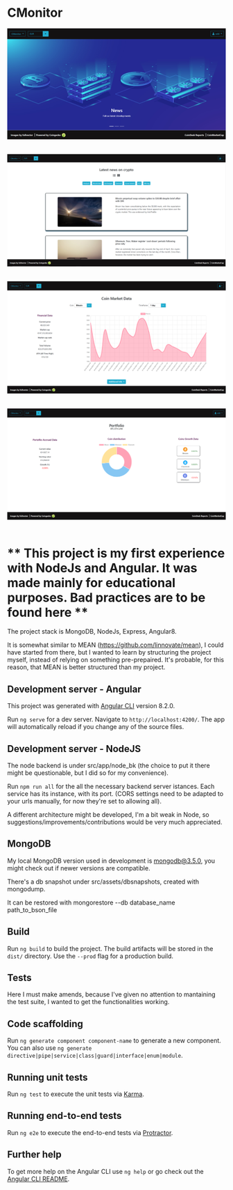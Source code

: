 # CMonitor

![Alt text](/src/assets/screenshots/homepage.PNG?raw=true)
&nbsp;&nbsp;
&nbsp;&nbsp;

![Alt text](/src/assets/screenshots/news.PNG?raw=true)
&nbsp;&nbsp;
&nbsp;&nbsp;

![Alt text](/src/assets/screenshots/prices.PNG?raw=true)
&nbsp;&nbsp;
&nbsp;&nbsp;

![Alt text](/src/assets/screenshots/portfolio-page.PNG?raw=true)
&nbsp;&nbsp;
&nbsp;&nbsp;

# ** This project is my first experience with NodeJs and Angular. It was made mainly for educational purposes. Bad practices are to be found here ** #

The project stack is MongoDB, NodeJs, Express, Angular8.

It is somewhat similar to MEAN (https://github.com/linnovate/mean), I could have started from there, but I wanted to learn by structuring the project myself, instead of relying on something pre-prepaired. It's probable, for this reason, that MEAN is better structured than my project.

## Development server - Angular

This project was generated with [Angular CLI](https://github.com/angular/angular-cli) version 8.2.0.

Run `ng serve` for a dev server. Navigate to `http://localhost:4200/`. The app will automatically reload if you change any of the source files.

## Development server - NodeJS

The node backend is under src/app/node_bk (the choice to put it there might be questionable, but I did so for my convenience).

Run `npm run all` for the all the necessary backend server istances. Each service has its instance, with its port. (CORS settings need to be adapted to your urls manually, for now they're set to allowing all).

A different architecture might be developed, I'm a bit weak in Node, so suggestions/improvements/contributions would be very much appreciated.

## MongoDB

My local MongoDB version used in development is mongodb@3.5.0, you might check out if newer versions are compatible.

There's a db snapshot under src/assets/dbsnapshots, created with mongodump.

It can be restored with mongorestore --db database_name path_to_bson_file

## Build

Run `ng build` to build the project. The build artifacts will be stored in the `dist/` directory. Use the `--prod` flag for a production build.

## Tests

Here I must make amends, because I've given no attention to mantaining the test suite, I wanted to get the functionalities working.

## Code scaffolding

Run `ng generate component component-name` to generate a new component. You can also use `ng generate directive|pipe|service|class|guard|interface|enum|module`.

## Running unit tests

Run `ng test` to execute the unit tests via [Karma](https://karma-runner.github.io).

## Running end-to-end tests

Run `ng e2e` to execute the end-to-end tests via [Protractor](http://www.protractortest.org/).

## Further help

To get more help on the Angular CLI use `ng help` or go check out the [Angular CLI README](https://github.com/angular/angular-cli/blob/master/README.md).
